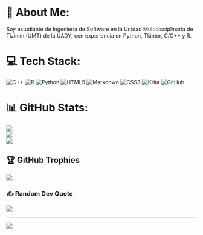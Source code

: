 # 💫 About Me:
Soy estudiante de Ingeniería de Software en la Unidad Multidisciplinaria de Tizimín (UMT) de la UADY, con experiencia en Python, Tkinter, C/C++ y R.



# 💻 Tech Stack:
![C++](https://img.shields.io/badge/c++-%2300599C.svg?style=flat-square&logo=c%2B%2B&logoColor=white) ![R](https://img.shields.io/badge/r-%23276DC3.svg?style=flat-square&logo=r&logoColor=white) ![Python](https://img.shields.io/badge/python-3670A0?style=flat-square&logo=python&logoColor=ffdd54) ![HTML5](https://img.shields.io/badge/html5-%23E34F26.svg?style=flat-square&logo=html5&logoColor=white) ![Markdown](https://img.shields.io/badge/markdown-%23000000.svg?style=flat-square&logo=markdown&logoColor=white) ![CSS3](https://img.shields.io/badge/css3-%231572B6.svg?style=flat-square&logo=css3&logoColor=white) ![Krita](https://img.shields.io/badge/Krita-203759?style=flat-square&logo=krita&logoColor=EEF37B) ![GitHub](https://img.shields.io/badge/github-%23121011.svg?style=flat-square&logo=github&logoColor=white) 
# 📊 GitHub Stats:
![](https://github-readme-stats.vercel.app/api?username=RaulAlexanderPalomo&theme=dark&hide_border=true&include_all_commits=true&count_private=true)<br/>
![](https://github-readme-streak-stats.herokuapp.com/?user=RaulAlexanderPalomo&theme=dark&hide_border=true)<br/>
![](https://github-readme-stats.vercel.app/api/top-langs/?username=RaulAlexanderPalomo&theme=dark&hide_border=true&include_all_commits=true&count_private=true&layout=compact)

## 🏆 GitHub Trophies
![](https://github-profile-trophy.vercel.app/?username=RaulAlexanderPalomo&theme=radical&no-frame=false&no-bg=false&margin-w=4)

### ✍️ Random Dev Quote
![](https://quotes-github-readme.vercel.app/api?type=horizontal&theme=gruvbox)

---
[![](https://visitcount.itsvg.in/api?id=RaulAlexanderPalomo&icon=2&color=1)](https://visitcount.itsvg.in)

<!-- Proudly created with GPRM ( https://gprm.itsvg.in ) -->
